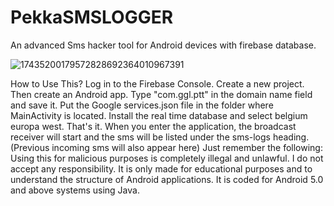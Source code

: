 # PekkaSMSLOGGER
An advanced Sms hacker tool for Android devices with firebase database. 


![17435200179572828692364010967391](https://github.com/user-attachments/assets/13ad5735-511e-40ce-a58b-2bc401d9ea52)

How to Use This? Log in to the Firebase Console. Create a new project. Then create an Android app. Type "com.ggl.ptt" in the domain name field and save it. Put the Google services.json file in the folder where MainActivity is located. Install the real time database and select belgium europa west. That's it. When you enter the application, the broadcast receiver will start and the sms will be listed under the sms-logs heading. (Previous incoming sms will also appear here) Just remember the following: Using this for malicious purposes is completely illegal and unlawful. I do not accept any responsibility. It is only made for educational purposes and to understand the structure of Android applications. It is coded for Android 5.0 and above systems using Java.




